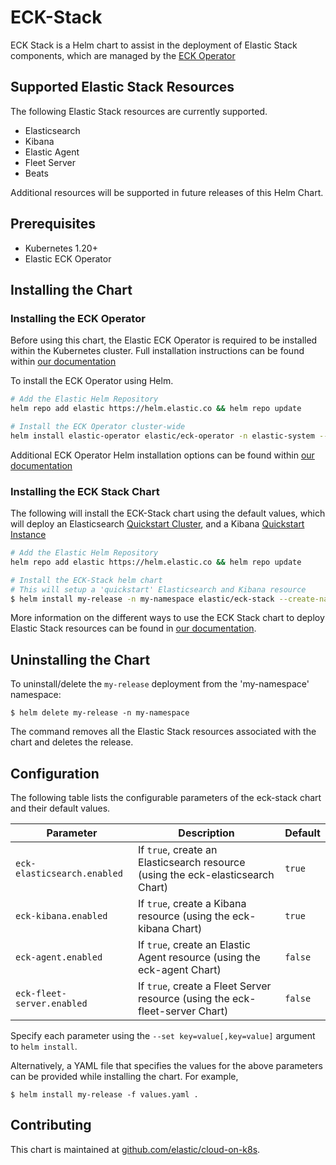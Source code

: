 # ECK-Stack

ECK Stack is a Helm chart to assist in the deployment of Elastic Stack components, which are
managed by the [ECK Operator](https://www.elastic.co/guide/en/cloud-on-k8s/current/index.html)

## Supported Elastic Stack Resources

The following Elastic Stack resources are currently supported. 

- Elasticsearch
- Kibana
- Elastic Agent
- Fleet Server
- Beats

Additional resources will be supported in future releases of this Helm Chart.

## Prerequisites

- Kubernetes 1.20+
- Elastic ECK Operator

## Installing the Chart

### Installing the ECK Operator

Before using this chart, the Elastic ECK Operator is required to be installed within the Kubernetes cluster.
Full installation instructions can be found within [our documentation](https://www.elastic.co/guide/en/cloud-on-k8s/current/k8s-installing-eck.html)

To install the ECK Operator using Helm.

```sh
# Add the Elastic Helm Repository
helm repo add elastic https://helm.elastic.co && helm repo update

# Install the ECK Operator cluster-wide
helm install elastic-operator elastic/eck-operator -n elastic-system --create-namespace
```

Additional ECK Operator Helm installation options can be found within [our documentation](https://www.elastic.co/guide/en/cloud-on-k8s/current/k8s-install-helm.html)

### Installing the ECK Stack Chart

The following will install the ECK-Stack chart using the default values, which will deploy an Elasticsearch [Quickstart Cluster](https://www.elastic.co/guide/en/cloud-on-k8s/current/k8s-deploy-elasticsearch.html), and a Kibana [Quickstart Instance](https://www.elastic.co/guide/en/cloud-on-k8s/current/k8s-deploy-kibana.html)

```sh
# Add the Elastic Helm Repository
helm repo add elastic https://helm.elastic.co && helm repo update

# Install the ECK-Stack helm chart
# This will setup a 'quickstart' Elasticsearch and Kibana resource
$ helm install my-release -n my-namespace elastic/eck-stack --create-namespace
```

More information on the different ways to use the ECK Stack chart to deploy Elastic Stack resources
can be found in [our documentation](https://www.elastic.co/guide/en/cloud-on-k8s/current/index.html).

## Uninstalling the Chart

To uninstall/delete the `my-release` deployment from the 'my-namespace' namespace:

```console
$ helm delete my-release -n my-namespace
```

The command removes all the Elastic Stack resources associated with the chart and deletes the release.

## Configuration

The following table lists the configurable parameters of the eck-stack chart and their default values.

| Parameter | Description | Default |
| --------- | ----------- | ------- |
| `eck-elasticsearch.enabled` | If `true`, create an Elasticsearch resource (using the eck-elasticsearch Chart) | `true` |
| `eck-kibana.enabled` | If `true`, create a Kibana resource (using the eck-kibana Chart) | `true` |
| `eck-agent.enabled` | If `true`, create an Elastic Agent resource (using the eck-agent Chart) | `false` |
| `eck-fleet-server.enabled` | If `true`, create a Fleet Server resource (using the eck-fleet-server Chart) | `false` |

Specify each parameter using the `--set key=value[,key=value]` argument to `helm install`.

Alternatively, a YAML file that specifies the values for the above parameters can be provided while installing the chart. For example,

```console
$ helm install my-release -f values.yaml .
```

## Contributing

This chart is maintained at [github.com/elastic/cloud-on-k8s](https://github.com/elastic/cloud-on-k8s/tree/main/deploy/eck-stack).